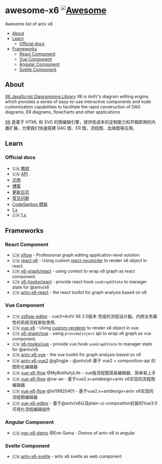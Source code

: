 # awesome-x6 [![Awesome](https://cdn.rawgit.com/sindresorhus/awesome/d7305f38d29fed78fa85652e3a63e154dd8e8829/media/badge.svg)](https://github.com/sindresorhus/awesome)

Awesome list of antv x6


- [About](#about)
- [Learn](#learn)
    - [Official docs](#official-docs)
- [Frameworks](#frameworks)
    - [React Component](#react-component)
    - [Vue Component](#vue-component)
    - [Angular Component](#angular-component)
    - [Svelte Component](#svelte-component)


## About

[X6 JavaScript Diagramming Library](https://github.com/antvis/x6/)
X6 is AntV's diagram editing engine, which provides a series of easy-to-use interactive components and node customization capabilities to facilitate the rapid construction of DAG diagrams, ER diagrams, flowcharts and other applications

[X6](https://github.com/antvis/x6/) 是基于 HTML 和 SVG 的图编辑引擎，提供低成本的定制能力和开箱即用的内置扩展，方便我们快速搭建 DAG 图、ER 图、流程图、血缘图等应用。



## Learn


### Official docs

- 🇨🇳 [教程](https://x6.antv.antgroup.com/tutorial/about)
- 🇨🇳 [API](https://x6.antv.antgroup.com/api/graph/graph)
- [示例](http://x6.antv.antgroup.com/examples)
- [博客](https://www.yuque.com/antv/x6/huhla47wqalq5n7r)
- [更新日志](https://www.yuque.com/antv/x6/bbfu6r)
- [常见问题](https://www.yuque.com/antv/x6/tox1ukbz5cw57qfy)
- [CodeSanbox 模板](https://codesandbox.io/s/mo-ban-wchooy?file=/src/App.tsx)
- [1.x](https://x6.antv.vision/en)
- 🇨🇳 [1.x](https://antv-x6.gitee.io/zh/)


## Frameworks

### React Component
- 🇨🇳 [xflow](https://github.com/antvis/xflow) - Professional graph editing application-level solution
- 🇨🇳 [react-x6](https://github.com/lloydzhou/react-x6) - Using custom [react-reconciler](https://github.com/facebook/react/tree/main/packages/react-reconciler) to render x6 object in react.
- 🇨🇳 [x6-graph/react](https://github.com/lloydzhou/x6-graph) - using context to wrap x6 graph as react component.
- 🇨🇳 [x6-hooks/react](https://github.com/lloydzhou/x6-hooks) - provide react hook `useGraphState` to manager state for @antv/x6
- 🇨🇳 [antv-x6-react](https://github.com/lloydzhou/antv-x6-react) - the react toolkit for graph analysis based on x6


### Vue Component
- 🇨🇳 [zsflow-editor](https://gitee.com/gfqy/zsflow-editor) - vue3+AntV X6 2.0版本 完成的流程设计器。内控业务属性的系统流程审批使用.
- 🇨🇳 [vue-x6](https://github.com/lloydzhou/vue-x6) - Using [custom-renderer](https://vuejs.org/api/custom-renderer.html) to render x6 object in vue.
- 🇨🇳 [x6-graph/vue](https://github.com/lloydzhou/x6-graph) - using `provide`/`inject` api to wrap x6 graph as vue component.
- 🇨🇳 [x6-hooks/vue](https://github.com/lloydzhou/x6-hooks) - provide vue hook `useGraphState` to manager state for @antv/x6
- 🇨🇳 [antv-x6-vue](https://github.com/lloydzhou/antv-x6-vue) - the vue toolkit for graph analysis based on x6
- 🇨🇳 [antv-x6-vue2](https://github.com/g0ngjie/antv-x6-vue2) @g0ngjie - @antv/x6 基于 vue2 + composition-api 的图形化编辑器
- 🇨🇳 [vue-x6-flow](https://github.com/MyButifullyLife/vue-x6-flow) @MyButifullyLife - vue版流程图简易编辑器、简单易上手
- 🇨🇳 [vue-x6-flow](https://github.com/xw-an/vue-x6-flow) @xw-an - 基于vue2.x+antdesign+antv x6实现的流程图编辑器
- 🇨🇳 [vue-x6-flow](https://github.com/lxl19920401/vue-x6-flow) @lxl19920401 - 基于vue2.x+antdesign+antv x6实现的流程图编辑器
- 🇨🇳 [vue-x6-editor](https://gitee.com/martsforever-pot/vue-x6-editor) - 基于@antv/x6以及plain-ui-composition封装的Vue3.0可视化流程编辑组件



### Angular Component
- 🇨🇳 [ngx-x6-demo](https://github.com/Eve-Sama/ngx-x6-demo) @Eve-Sama - Demos of antv-x6 in angular


### Svelte Component
- 🇨🇳 [antv-x6-svelte](https://github.com/lloydzhou/antv-x6-svelte) - antv x6 svelte as web component







